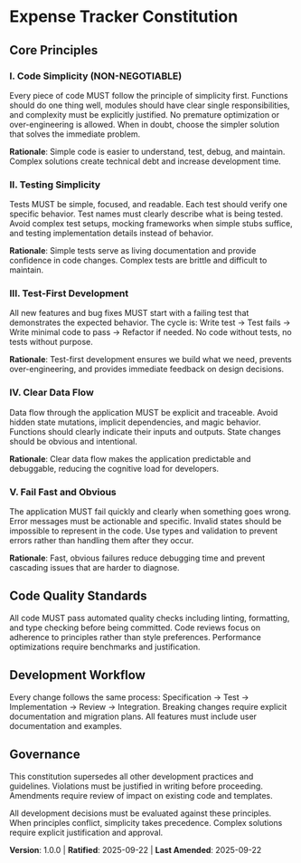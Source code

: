 <!--
Sync Impact Report:
- Version change: new → 1.0.0
- New constitution created with focus on code simplicity and testing simplicity
- Added sections: Core Principles (5), Code Quality Standards, Development Workflow
- Templates requiring updates: ✅ constitution.md created
- Follow-up TODOs: None
-->

# Expense Tracker Constitution

## Core Principles

### I. Code Simplicity (NON-NEGOTIABLE)
Every piece of code MUST follow the principle of simplicity first. Functions should do one thing well, modules should have clear single responsibilities, and complexity must be explicitly justified. No premature optimization or over-engineering is allowed. When in doubt, choose the simpler solution that solves the immediate problem.

**Rationale**: Simple code is easier to understand, test, debug, and maintain. Complex solutions create technical debt and increase development time.

### II. Testing Simplicity  
Tests MUST be simple, focused, and readable. Each test should verify one specific behavior. Test names must clearly describe what is being tested. Avoid complex test setups, mocking frameworks when simple stubs suffice, and testing implementation details instead of behavior.

**Rationale**: Simple tests serve as living documentation and provide confidence in code changes. Complex tests are brittle and difficult to maintain.

### III. Test-First Development
All new features and bug fixes MUST start with a failing test that demonstrates the expected behavior. The cycle is: Write test → Test fails → Write minimal code to pass → Refactor if needed. No code without tests, no tests without purpose.

**Rationale**: Test-first development ensures we build what we need, prevents over-engineering, and provides immediate feedback on design decisions.

### IV. Clear Data Flow
Data flow through the application MUST be explicit and traceable. Avoid hidden state mutations, implicit dependencies, and magic behavior. Functions should clearly indicate their inputs and outputs. State changes should be obvious and intentional.

**Rationale**: Clear data flow makes the application predictable and debuggable, reducing the cognitive load for developers.

### V. Fail Fast and Obvious
The application MUST fail quickly and clearly when something goes wrong. Error messages must be actionable and specific. Invalid states should be impossible to represent in the code. Use types and validation to prevent errors rather than handling them after they occur.

**Rationale**: Fast, obvious failures reduce debugging time and prevent cascading issues that are harder to diagnose.

## Code Quality Standards

All code MUST pass automated quality checks including linting, formatting, and type checking before being committed. Code reviews focus on adherence to principles rather than style preferences. Performance optimizations require benchmarks and justification.

## Development Workflow

Every change follows the same process: Specification → Test → Implementation → Review → Integration. Breaking changes require explicit documentation and migration plans. All features must include user documentation and examples.

## Governance

This constitution supersedes all other development practices and guidelines. Violations must be justified in writing before proceeding. Amendments require review of impact on existing code and templates.

All development decisions must be evaluated against these principles. When principles conflict, simplicity takes precedence. Complex solutions require explicit justification and approval.

**Version**: 1.0.0 | **Ratified**: 2025-09-22 | **Last Amended**: 2025-09-22